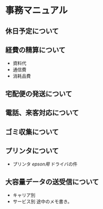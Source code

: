 # 事務マニュアル

## 休日予定について
## 経費の精算について
- 資料代
- 通信費
- 消耗品費
## 宅配便の発送について
## 電話、来客対応について
## ゴミ収集について
## プリンタについて
- プリンタ *epson用* ドライバの件
## 大容量データの送受信について
- キャリア別
- サービス別
途中のメモ書き。

